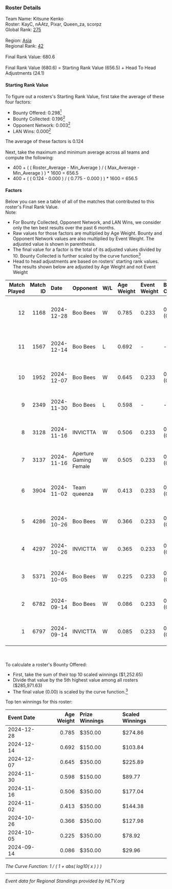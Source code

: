 ### Roster Details<br />
Team Name: Kitsune Kenko<br />
Roster: KayC, nAAtz, Pixar, Queen_za, scorpz<br />
Global Rank: [275](../../standings_global_2025_02_28.md)<br />
<br />
Region: [Asia]( ../../standings_asia_2025_02_28.md)<br />
Regional Rank: [42]( ../../standings_asia_2025_02_28.md)<br />
<br />
Final Rank Value:  680.6<br />
<br />
Final Rank Value (680.6) = Starting Rank Value (656.5) + Head To Head Adjustments (24.1)<br />

#### Starting Rank Value<br />
To figure out a rosters's Starting Rank Value, first take the average of these four factors:<br />
- Bounty Offered: 0.298[<sup>1</sup>](#table2)
- Bounty Collected: 0.196[<sup>2</sup>](#table1)
- Opponent Network: 0.003[<sup>2</sup>](#table1)
- LAN Wins: 0.000[<sup>2</sup>](#table1)

The average of these factors is 0.124<br />
<br />
Next, take the maximum and minimum average across all teams and compute the following:<br />
- 400 + ( ( Roster_Average - Min_Average ) / ( Max_Average - Min_Average ) ) * 1600 = 656.5
- 400 + ( ( 0.124 - 0.000 ) / ( 0.775 - 0.000 ) ) * 1600 = 656.5


#### Factors<br />
Below you can see a table of all of the matches that contributed to this roster's Final Rank Value.<br />
Note:<br />

- For Bounty Collected, Opponent Network, and LAN Wins, we consider only the ten best results over the past 6 months.
- Raw values for those factors are multiplied by Age Weight. Bounty and Opponent Network values are also multiplied by Event Weight. The adjusted value is shown in parenthesis.
- The final value for a factor is the total of its adjusted values divided by 10. Bounty Collected is further scaled by the curve function[<sup>3</sup>](#curveFunction)
- Head to head adjustments are based on rosters' starting rank values. The results shown below are adjusted by Age Weight and not Event Weight
<span id="table1"></span><br />


| Match Played | Match ID | Date       | Opponent               | W/L | Age Weight | Event Weight | Bounty Collected | Opponent Network | LAN Wins  | H2H Adj. | Roster                               |
| -: | -: | :- | :- | :- | :- | :- | :- | :- | :- | -: | :- |
|           12 |     1168 | 2024-12-28 | Boo Bees               | W   | 0.785      | 0.233        | 0.002 (0.000)    | 0.058 (0.011)    | 0 (0.000) |    11.51 | KayC, nAAtz, Pixar, Queen_za, scorpz |
|           11 |     1567 | 2024-12-14 | Boo Bees               | L   | 0.692      | -            | -                | -                | -         |   -12.31 | Cjay, KayC, Pixar, Queen_za, S1R3N   |
|           10 |     1952 | 2024-12-07 | Boo Bees               | W   | 0.645      | 0.233        | 0.002 (0.000)    | 0.058 (0.009)    | 0 (0.000) |     9.74 | KayC, mu, nAAtz, Pixar, scorpz       |
|            9 |     2349 | 2024-11-30 | Boo Bees               | L   | 0.598      | -            | -                | -                | -         |   -10.03 | KayC, mu, nAAtz, Pixar, scorpz       |
|            8 |     3128 | 2024-11-16 | INVICTTA               | W   | 0.506      | 0.233        | 0.000 (0.000)    | 0.025 (0.003)    | 0 (0.000) |     4.52 | KayC, mu, nAAtz, Pixar, scorpz       |
|            7 |     3137 | 2024-11-16 | Aperture Gaming Female | W   | 0.505      | 0.233        | 0.000 (0.000)    | 0.000 (0.000)    | 0 (0.000) |     2.80 | KayC, mu, nAAtz, Pixar, scorpz       |
|            6 |     3904 | 2024-11-02 | Team queenza           | W   | 0.413      | 0.233        | 0.000 (0.000)    | 0.000 (0.000)    | 0 (0.000) |     3.74 | KayC, nAAtz, Pixar, Queen_za, scorpz |
|            5 |     4286 | 2024-10-26 | Boo Bees               | W   | 0.366      | 0.233        | 0.001 (0.000)    | 0.053 (0.004)    | 0 (0.000) |     5.18 | Cjay, mu, nAAtz, Pixar, scorpz       |
|            4 |     4297 | 2024-10-26 | INVICTTA               | W   | 0.365      | 0.233        | 0.000 (0.000)    | 0.025 (0.002)    | 0 (0.000) |     3.45 | Cjay, mu, nAAtz, Pixar, scorpz       |
|            3 |     5371 | 2024-10-05 | Boo Bees               | W   | 0.225      | 0.233        | 0.001 (0.000)    | 0.053 (0.003)    | 0 (0.000) |     3.28 | Graceyy, KayC, mu, nAAtz, scorpz     |
|            2 |     6782 | 2024-09-14 | Boo Bees               | W   | 0.086      | 0.233        | 0.002 (0.000)    | 0.058 (0.001)    | 0 (0.000) |     1.38 | KayC, mu, nAAtz, Pixar, scorpz       |
|            1 |     6797 | 2024-09-14 | INVICTTA               | W   | 0.085      | 0.233        | 0.000 (0.000)    | 0.025 (0.000)    | 0 (0.000) |     0.83 | KayC, mu, nAAtz, Pixar, scorpz       |

<br />
<span id="table2"></span><br />
To calculate a roster's Bounty Offered:<br />

- First, take the sum of their top 10 scaled winnings ($1,252.65)
- Divide that value by the 5th highest value among all rosters ($285,971.63)
- The final value (0.00) is scaled by the curve function.[<sup>3</sup>](#curveFunction)

Top ten winnings for this roster:<br />

| Event Date | Age Weight | Prize Winnings | Scaled Winnings |
| :- | -: | :- | :- |
| 2024-12-28 |      0.785 | $350.00        | $274.86         |
| 2024-12-14 |      0.692 | $150.00        | $103.84         |
| 2024-12-07 |      0.645 | $350.00        | $225.89         |
| 2024-11-30 |      0.598 | $150.00        | $89.77          |
| 2024-11-16 |      0.506 | $350.00        | $177.04         |
| 2024-11-02 |      0.413 | $350.00        | $144.38         |
| 2024-10-26 |      0.366 | $350.00        | $127.98         |
| 2024-10-05 |      0.225 | $350.00        | $78.92          |
| 2024-09-14 |      0.086 | $350.00        | $29.96          |


<span id="curveFunction"></span>_The Curve Function: 1 / ( 1 + abs( log10( x ) ) )_<br />

---
_Event data for Regional Standings provided by HLTV.org_<br />
